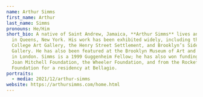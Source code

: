 ```yaml
---
name: Arthur Simms
first_name: Arthur
last_name: Simms
pronouns: He/Him
short_bio: A native of Saint Andrew, Jamaica, **Arthur Simms** lives and works
  in Queens, New York. His work has been exhibited widely, including the York
  College Art Gallery, the Henry Street Settlement, and Brooklyn’s Sideshow
  Gallery. He has also been featured at the Brooklyn Museum of Art and Gasworks
  in London. Simms is a 1999 Guggenheim Fellow; he has also won funding from the
  Joan Mitchell Foundation, the Wheeler Foundation, and from the Rockefeller
  Foundation for a residency at Bellagio.
portraits:
  - media: 2021/12/arthur-simms
website: https://arthursimms.com/home.html
---
```

